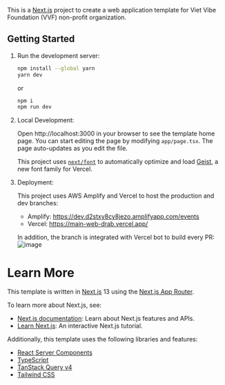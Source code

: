 This is a [Next.js](https://nextjs.org) project to create a web application template for Viet Vibe Foundation (VVF) non-profit organization.

## Getting Started

1. Run the development server:

   ```sh
   npm install --global yarn
   yarn dev
   ```

   or

   ```sh
   npm i
   npm run dev
   ```

2. Local Development: 

   Open http://localhost:3000 in your browser to see the template home page. You can start editing the page by modifying `app/page.tsx`. The page auto-updates as you edit the file.

   This project uses [`next/font`](https://nextjs.org/docs/app/building-your-application/optimizing/fonts) to automatically optimize and load [Geist](https://vercel.com/font), a new font family for Vercel.

3. Deployment:

   This project uses AWS Amplify and Vercel to host the production and dev branches:
   - Amplify: https://dev.d2stxy8cy8jezo.amplifyapp.com/events
   - Vercel: https://main-web-drab.vercel.app/
  
   In addition, the branch is integrated with Vercel bot to build every PR: ![image](https://github.com/user-attachments/assets/8b237405-8d22-4aaf-8ab3-9ef1ada254de)

# Learn More
This template is written in [Next.js](https://nextjs.org/docs) 13 using the [Next.js App Router](https://nextjs.org/docs/app).

To learn more about Next.js, see:

- [Next.js documentation](https://nextjs.org/docs): Learn about Next.js features and APIs.
- [Learn Next.js](https://nextjs.org/learn): An interactive Next.js tutorial.

Additionally, this template uses the following libraries and features:

- [React Server Components](https://nextjs.org/docs/advanced-features/react-18/server-components)
- [TypeScript](https://www.typescriptlang.org/docs/handbook/release-notes/typescript-4-9.html)
- [TanStack Query v4](https://tanstack.com/query/latest)
- [Tailwind CSS](https://tailwindcss.com/)
